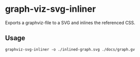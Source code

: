 graph-viz-svg-inliner
=====================

Exports a graphviz-file to a SVG and inlines the referenced CSS.

Usage
-----

```
graphviz-svg-inliner -o ./inlined-graph.svg ./docs/graph.gv
```
